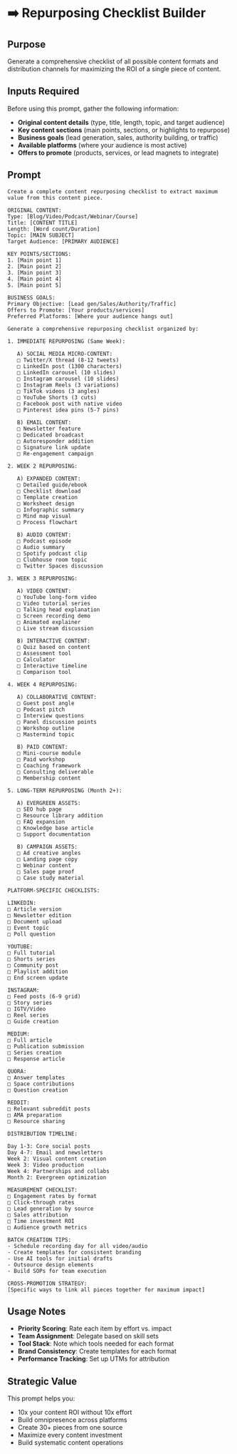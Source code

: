 # ➡️ Repurposing Checklist Builder

## Purpose
Generate a comprehensive checklist of all possible content formats and distribution channels for maximizing the ROI of a single piece of content.

## Inputs Required

Before using this prompt, gather the following information:

- **Original content details** (type, title, length, topic, and target audience)
- **Key content sections** (main points, sections, or highlights to repurpose)
- **Business goals** (lead generation, sales, authority building, or traffic)
- **Available platforms** (where your audience is most active)
- **Offers to promote** (products, services, or lead magnets to integrate)

## Prompt

```
Create a complete content repurposing checklist to extract maximum value from this content piece.

ORIGINAL CONTENT:
Type: [Blog/Video/Podcast/Webinar/Course]
Title: [CONTENT TITLE]
Length: [Word count/Duration]
Topic: [MAIN SUBJECT]
Target Audience: [PRIMARY AUDIENCE]

KEY POINTS/SECTIONS:
1. [Main point 1]
2. [Main point 2]
3. [Main point 3]
4. [Main point 4]
5. [Main point 5]

BUSINESS GOALS:
Primary Objective: [Lead gen/Sales/Authority/Traffic]
Offers to Promote: [Your products/services]
Preferred Platforms: [Where your audience hangs out]

Generate a comprehensive repurposing checklist organized by:

1. IMMEDIATE REPURPOSING (Same Week):
   
   A) SOCIAL MEDIA MICRO-CONTENT:
   □ Twitter/X thread (8-12 tweets)
   □ LinkedIn post (1300 characters)
   □ LinkedIn carousel (10 slides)
   □ Instagram carousel (10 slides)
   □ Instagram Reels (3 variations)
   □ TikTok videos (3 angles)
   □ YouTube Shorts (3 cuts)
   □ Facebook post with native video
   □ Pinterest idea pins (5-7 pins)
   
   B) EMAIL CONTENT:
   □ Newsletter feature
   □ Dedicated broadcast
   □ Autoresponder addition
   □ Signature link update
   □ Re-engagement campaign

2. WEEK 2 REPURPOSING:
   
   A) EXPANDED CONTENT:
   □ Detailed guide/ebook
   □ Checklist download
   □ Template creation
   □ Worksheet design
   □ Infographic summary
   □ Mind map visual
   □ Process flowchart
   
   B) AUDIO CONTENT:
   □ Podcast episode
   □ Audio summary
   □ Spotify podcast clip
   □ Clubhouse room topic
   □ Twitter Spaces discussion

3. WEEK 3 REPURPOSING:
   
   A) VIDEO CONTENT:
   □ YouTube long-form video
   □ Video tutorial series
   □ Talking head explanation
   □ Screen recording demo
   □ Animated explainer
   □ Live stream discussion
   
   B) INTERACTIVE CONTENT:
   □ Quiz based on content
   □ Assessment tool
   □ Calculator
   □ Interactive timeline
   □ Comparison tool

4. WEEK 4 REPURPOSING:
   
   A) COLLABORATIVE CONTENT:
   □ Guest post angle
   □ Podcast pitch
   □ Interview questions
   □ Panel discussion points
   □ Workshop outline
   □ Mastermind topic
   
   B) PAID CONTENT:
   □ Mini-course module
   □ Paid workshop
   □ Coaching framework
   □ Consulting deliverable
   □ Membership content

5. LONG-TERM REPURPOSING (Month 2+):
   
   A) EVERGREEN ASSETS:
   □ SEO hub page
   □ Resource library addition
   □ FAQ expansion
   □ Knowledge base article
   □ Support documentation
   
   B) CAMPAIGN ASSETS:
   □ Ad creative angles
   □ Landing page copy
   □ Webinar content
   □ Sales page proof
   □ Case study material

PLATFORM-SPECIFIC CHECKLISTS:

LINKEDIN:
□ Article version
□ Newsletter edition
□ Document upload
□ Event topic
□ Poll question

YOUTUBE:
□ Full tutorial
□ Shorts series
□ Community post
□ Playlist addition
□ End screen update

INSTAGRAM:
□ Feed posts (6-9 grid)
□ Story series
□ IGTV/Video
□ Reel series
□ Guide creation

MEDIUM:
□ Full article
□ Publication submission
□ Series creation
□ Response article

QUORA:
□ Answer templates
□ Space contributions
□ Question creation

REDDIT:
□ Relevant subreddit posts
□ AMA preparation
□ Resource sharing

DISTRIBUTION TIMELINE:

Day 1-3: Core social posts
Day 4-7: Email and newsletters
Week 2: Visual content creation
Week 3: Video production
Week 4: Partnerships and collabs
Month 2: Evergreen optimization

MEASUREMENT CHECKLIST:
□ Engagement rates by format
□ Click-through rates
□ Lead generation by source
□ Sales attribution
□ Time investment ROI
□ Audience growth metrics

BATCH CREATION TIPS:
- Schedule recording day for all video/audio
- Create templates for consistent branding
- Use AI tools for initial drafts
- Outsource design elements
- Build SOPs for team execution

CROSS-PROMOTION STRATEGY:
[Specific ways to link all pieces together for maximum impact]
```

## Usage Notes

- **Priority Scoring**: Rate each item by effort vs. impact
- **Team Assignment**: Delegate based on skill sets
- **Tool Stack**: Note which tools needed for each format
- **Brand Consistency**: Create templates for each format
- **Performance Tracking**: Set up UTMs for attribution

## Strategic Value

This prompt helps you:
- 10x your content ROI without 10x effort
- Build omnipresence across platforms
- Create 30+ pieces from one source
- Maximize every content investment
- Build systematic content operations